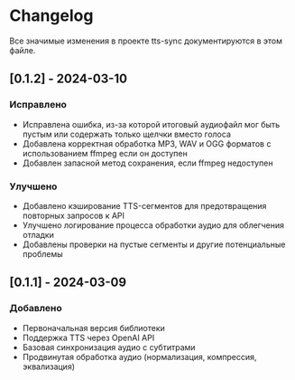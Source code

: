 # Changelog

Все значимые изменения в проекте tts-sync документируются в этом файле.

## [0.1.2] - 2024-03-10

### Исправлено
- Исправлена ошибка, из-за которой итоговый аудиофайл мог быть пустым или содержать только щелчки вместо голоса
- Добавлена корректная обработка MP3, WAV и OGG форматов с использованием ffmpeg если он доступен
- Добавлен запасной метод сохранения, если ffmpeg недоступен

### Улучшено
- Добавлено кэширование TTS-сегментов для предотвращения повторных запросов к API
- Улучшено логирование процесса обработки аудио для облегчения отладки
- Добавлены проверки на пустые сегменты и другие потенциальные проблемы

## [0.1.1] - 2024-03-09

### Добавлено
- Первоначальная версия библиотеки
- Поддержка TTS через OpenAI API
- Базовая синхронизация аудио с субтитрами
- Продвинутая обработка аудио (нормализация, компрессия, эквализация) 